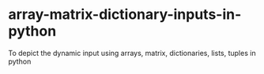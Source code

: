 # array-matrix-dictionary-inputs-in-python
To depict the dynamic input using arrays, matrix, dictionaries, lists, tuples in python
